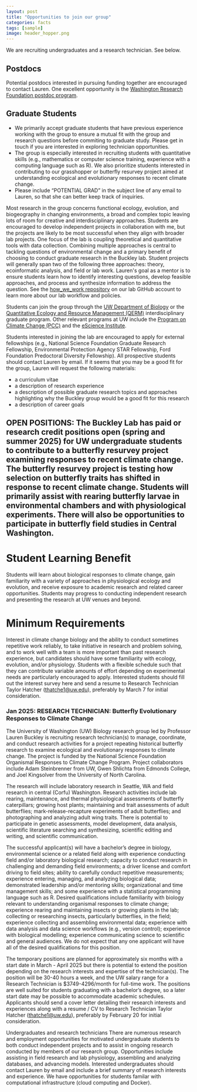 ```yaml
---
layout: post
title: "Opportunities to join our group"
categories: facts
tags: [sample]
image: header_hopper.png
---
```

We are recruiting undergraduates and a research technician. See below.

## Postdocs
Potential postdocs interested in pursuing funding together are encouraged to contact Lauren.  One excellent opportunity is the [Washington Research Foundation postdoc program](https://www.wrfseattle.org/grants/wrf-postdoctoral-fellowships/).

## Graduate Students
- We primarily accept graduate students that have previous experience working with the group to ensure a mutual fit with the group and research questions before commiting to graduate study. Please get in touch if you are interested in exploring technician opportunities.
- The group is especially interested in recruiting students with quantitative skills (e.g., mathematics or computer science training, experience with a computing language such as R).  We also prioritize students interested in contributing to our grasshopper or butterfly resurvey project aimed at understanding ecological and evolutionary responses to recent climate change.
- Please include “POTENTIAL GRAD” in the subject line of any email to Lauren, so that she can better keep track of inquiries.

Most research in the group concerns functional ecology, evolution, and biogeography in changing environments, a broad and complex topic leaving lots of room for creative and interdisciplinary approaches. Students are encouraged to develop independent projects in collaboration with me, but the projects are likely to be most successful when they align with broader lab projects. One focus of the lab is coupling theoretical and quantitative tools with data collection. Combining multiple approaches is central to tackling questions of environmental change and a primary benefit of choosing to conduct graduate research in the Buckley lab. Student projects will generally span two of the following three approaches: theory, ecoinformatic analysis, and field or lab work. Lauren's goal as a mentor is to ensure students learn how to identify interesting questions, develop feasible approaches, and process and synthesize information to address the question. See the [how_we_work repository](https://github.com/HuckleyLab/how_we_work) on our lab GitHub account to learn more about our lab workflow and policies.

Students can join the group through the [UW Department of Biology](https://www.biology.washington.edu/programs/graduate) or the [Quantitative Ecology and Resource Management (QERM)](https://quantitative.uw.edu/) interdisciplinary graduate program.  Other relevant programs at UW include the [Program on Climate Change (PCC)](https://pcc.uw.edu/) and the [eScience Institute](https://escience.washington.edu/).

Students interested in joining the lab are encouraged to apply for external fellowships (e.g., National Science Foundation Graduate Research Fellowship, Environmental Protection Agency STAR Fellowship, Ford Foundation Predoctoral Diversity Fellowship). All prospective students should contact Lauren by email. If it seems that you may be a good fit for the group, Lauren will request the following materials:

- a curriculum vitae
- a description of research experience
- a description of possible graduate research topics and approaches highlighting why the Buckley group would be a good fit for this research
- a description of career goals

## OPEN POSITIONS: The Buckley Lab has paid or research credit positions open (spring and summer 2025) for UW undergraduate students to contribute to a butterfly resurvey project examining responses to recent climate change. The butterfly resurvey project is testing how selection on butterfly traits has shifted in response to recent climate change. Students will primarily assist with rearing butterfly larvae in environmental chambers and with physiological experiments. There will also be opportunities to participate in butterfly field studies in Central Washington.

# Student Learning Benefit
Students will learn about biological responses to climate change, gain familiarity with a variety of approaches in physiological ecology and evolution, and receive exposure to academic research and related career opportunities. Students may progress to conducting independent research and presenting the research at UW venues and beyond. 

# Minimum Requirements
Interest in climate change biology and the ability to conduct sometimes repetitive work reliably, to take initiative in research and problem solving, and to work well with a team is more important than past research experience, but candidates should have some familiarity with ecology, evolution, and/or physiology. Students with a flexible schedule such that they can contribute variable amounts of effort depending on experimental needs are particularly encouraged to apply. Interested students should fill out the interest survey here and send a resume to Research Technician Taylor Hatcher (thatche1@uw.edu), preferably by March 7 for initial consideration. 


### Jan 2025: RESEARCH TECHNICIAN: Butterfly Evolutionary Responses to Climate Change
The University of Washington (UW) Biology research group led by Professor Lauren Buckley is recruiting research technician(s) to manage, coordinate, and conduct research activities for a project repeating historical butterfly research to examine ecological and evolutionary responses to climate change. The project is funded by the National Science Foundation Organismal Responses to Climate Change Program. Project collaborators include Adam Steinbrenner from UW, Gwen Shlichta from Edmonds College, and Joel Kingsolver from the University of North Carolina.

The research will include laboratory research in Seattle, WA and field research in central (Corfu) Washington. Research activities include lab rearing, maintenance, and thermal physiological assessments of butterfly caterpillars; growing host plants; maintaining and trait assessments of adult butterflies; mark-release-recapture experiments of adult butterflies; and photographing and analyzing adult wing traits. There is potential to participate in genetic assessments, model development, data analysis, scientific literature searching and synthesizing, scientific editing and writing, and scientific communication. 

The successful applicant(s) will have a bachelor’s degree in biology, environmental science or a related field along with experience conducting field and/or laboratory biological research; capacity to conduct research in challenging and demanding field environments; a driver license and comfort driving to field sites; ability to carefully conduct repetitive measurements; experience entering, managing, and analyzing biological data; demonstrated leadership and/or mentoring skills; organizational and time management skills; and some experience with a statistical programming language such as R. Desired qualifications include familiarity with biology relevant to understanding organismal responses to climate change; experience rearing and maintaining insects or growing plants in the lab; collecting or researching insects, particularly butterflies, in the field; experience collecting and assembling environmental data; experience with data analysis and data science workflows (e.g., version control); experience with biological modelling; experience communicating science to scientific and general audiences. We do not expect that any one applicant will have all of the desired qualifications for this position.

The temporary positions are planned for approximately six months with a start date in March - April 2025 but there is potential to extend the position depending on the research interests and expertise of the technician(s). The position will be 30-40 hours a week, and the UW salary range for a Research Technician is $3749-4296/month for full-time work. The positions are well suited for students graduating with a bachelor’s degree, so a later start date may be possible to accommodate academic schedules. Applicants should send a cover letter detailing their research interests and experiences along with a resume / CV to Research Technician Taylor Hatcher (thatche1@uw.edu), preferably by February 20 for initial consideration. 

Undergraduates and research technicians
There are numerous research and employment opportunities for motivated undergraduate students to both conduct independent projects and to assist in ongoing research conducted by members of our research group. Opportunities include assisting in field research and lab physiology, assembling and analyzing databases, and advancing models. Interested undergraduates should contact Lauren by email and include a brief summary of research interests and experience. We have opportunities for students familar with computational infrastructure (cloud computing and Docker).



